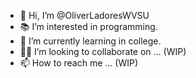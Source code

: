 - 👋 Hi, I’m @OliverLadoresWVSU
- 📚 I’m interested in programming.
- 🌱 I’m currently learning in college.
- 👨‍💻 I’m looking to collaborate on ... (WIP)
- 📫 How to reach me ... (WIP)

<!---
OliverLadoresWVSU/OliverLadoresWVSU is a ✨ special ✨ repository because its `README.md` (this file) appears on your GitHub profile.
You can click the Preview link to take a look at your changes.
--->
